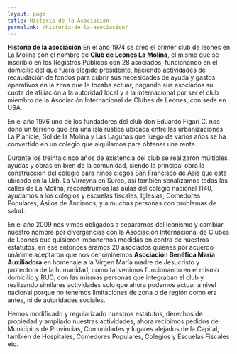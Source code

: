 ```yaml
---
layout: page
title: Historia de la Asociación
permalink: /historia-de-la-asociacion/
---
```


**Historia de la asociación**
En el año 1974 se creó el primer club de leones en La Molina con el nombre de **Club de Leones La Molina**, el mismo que se inscribió en los Registros Públicos con 28 asociados, funcionando en el domicilio del que fuera elegido presidente, haciendo actividades de recaudación de fondos para cubrir sus necesidades de ayuda y gastos operativos en la zona que le tocaba actuar, pagando sus asociados su cuota de afiliación a la autoridad local y a la internacional por ser el club  miembro de la Asociación Internacional de Clubes de Leones, con sede en USA.

En el año 1976 uno de los fundadores del club don Eduardo Figari C. nos donó un terreno que era una isla rústica ubicada entre las urbanizaciones La Planicie, Sol de la Molina y Las Lagunas que luego de varios años se ha convertido en un colegio que alquilamos para obtener una renta.

Durante los treintaicinco años de existencia del club se realizaron múltiples ayudas y obras en bien de la comunidad, siendo la principal obra la construcción del colegio para niños ciegos San Francisco de Asís que está ubicado en la Urb. La Virreyna en Surco, así también señalizamos todas las calles de La Molina, reconstruimos las aulas del colegio nacional 1140, ayudamos a los colegios y escuelas fiscales, Iglesias, Comedores Populares, Asilos de Ancianos, y a muchas personas con problemas de salud.

En el año 2009 nos vimos obligados a separarnos del leonismo y cambiar nuestro nombre por divergencias con la Asociación Internacional de Clubes de Leones que quisieron imponernos medidas en contra de nuestros estatutos, en ese entonces éramos 20 asociados quienes por acuerdo unánime aceptaron que nos denominemos **Asociación Benéfica María Auxiliadora** en homenaje a la Virgen María madre de Jesucristo y protectora de la humanidad, como tal venimos funcionando en el mismo domicilio y RUC, con las mismas personas que integraban el club y realizando similares actividades solo que ahora podemos actuar a nivel nacional porque no tenemos limitaciones de zona o de región como era antes, ni de autoridades sociales.

Hemos modificado y regularizado nuestros estatutos, derechos de propiedad y ampliado nuestras actividades, ahora recibimos pedidos de Municipios de Provincias, Comunidades y lugares alejados de la Capital, también de Hospitales, Comedores Populares, Colegios y Escuelas Fiscales etc.
  